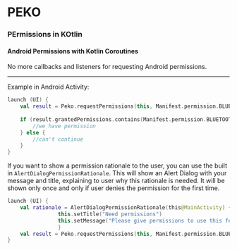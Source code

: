 # PEKO
### PErmissions in KOtlin


#### Android Permissions with Kotlin Coroutines
No more callbacks and listeners for requesting Android permissions.

***

Example in Android Activity:
```kotlin
launch (UI) {
    val result = Peko.requestPermissions(this, Manifest.permission.BLUETOOTH).await()
    
    if (result.grantedPermissions.contains(Manifest.permission.BLUETOOTH)) {
        //we have permission
    } else {
        //can't continue
    }
}
```

If you want to show a permission rationale to the user, you can use the built in `AlertDialogPermissionRationale`. This will show an Alert Dialog with your message and title, explaining to user why this rationale is needed. It will be shown only once and only if user denies the permission for the first time.

```kotlin
launch (UI) {
    val rationale = AlertDialogPermissionRationale(this@MainActivity) {
				this.setTitle("Need permissions")
				this.setMessage("Please give permissions to use this feature")	
				}
	val result = Peko.requestPermissions(this, Manifest.permission.BLUETOOTH).await()
}
```

